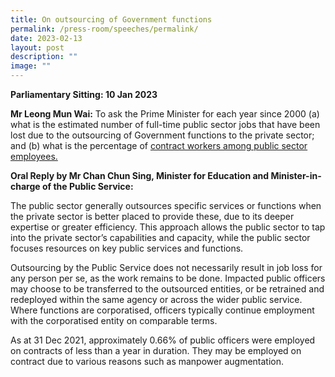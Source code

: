 ```yaml
---
title: On outsourcing of Government functions
permalink: /press-room/speeches/permalink/
date: 2023-02-13
layout: post
description: ""
image: ""
---
```

**Parliamentary Sitting: 10 Jan 2023**  
  
**Mr Leong Mun Wai:**&nbsp;To ask the Prime Minister for each year since 2000 (a) what is the estimated number of full-time public sector jobs that have been lost due to the outsourcing of Government functions to the private sector; and (b) what is the percentage of <u>contract workers among public sector employees.</u>  
  
**Oral Reply by Mr Chan Chun Sing, Minister for Education and Minister-in-charge of the Public Service:**  
  
<p> The public sector generally outsources specific services or functions when the private sector is better placed to provide these, due to its deeper expertise or greater efficiency. This approach allows the public sector to tap into the private sector’s capabilities and capacity, while the public sector focuses resources on key public services and functions.  </p>
  
Outsourcing by the Public Service does not necessarily result in job loss for any person per se, as the work remains to be done. Impacted public officers may choose to be transferred to the outsourced entities, or be retrained and redeployed within the same agency or across the wider public service. Where functions are corporatised, officers typically continue employment with the corporatised entity on comparable terms.&nbsp;  
  
As at 31 Dec 2021, approximately 0.66% of public officers were employed on contracts of less than a year in duration. They may be employed on contract due to various reasons such as manpower augmentation.